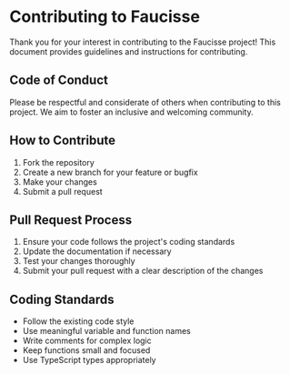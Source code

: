 # Contributing to Faucisse

Thank you for your interest in contributing to the Faucisse project! This document provides guidelines and instructions for contributing.

## Code of Conduct

Please be respectful and considerate of others when contributing to this project. We aim to foster an inclusive and welcoming community.

## How to Contribute

1. Fork the repository
2. Create a new branch for your feature or bugfix
3. Make your changes
4. Submit a pull request

## Pull Request Process

1. Ensure your code follows the project's coding standards
2. Update the documentation if necessary
3. Test your changes thoroughly
4. Submit your pull request with a clear description of the changes

## Coding Standards

- Follow the existing code style
- Use meaningful variable and function names
- Write comments for complex logic
- Keep functions small and focused
- Use TypeScript types appropriately
